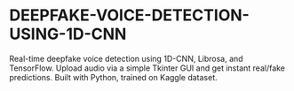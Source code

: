 # DEEPFAKE-VOICE-DETECTION-USING-1D-CNN
Real-time deepfake voice detection using 1D-CNN, Librosa, and TensorFlow. Upload audio via a simple Tkinter GUI and get instant real/fake predictions. Built with Python, trained on Kaggle dataset.
